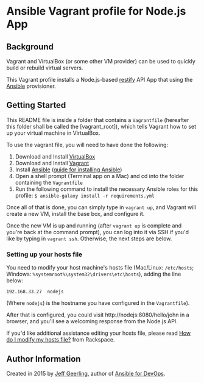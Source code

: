 # Ansible Vagrant profile for Node.js App

## Background

Vagrant and VirtualBox (or some other VM provider) can be used to quickly build or rebuild virtual servers.

This Vagrant profile installs a Node.js-based [restify](https://github.com/mcavage/node-restify) API App that using the [Ansible](http://www.ansible.com/) provisioner.

## Getting Started

This README file is inside a folder that contains a `Vagrantfile` (hereafter this folder shall be called the [vagrant_root]), which tells Vagrant how to set up your virtual machine in VirtualBox.

To use the vagrant file, you will need to have done the following:

  1. Download and Install [VirtualBox](https://www.virtualbox.org/wiki/Downloads)
  2. Download and Install [Vagrant](https://www.vagrantup.com/downloads.html)
  3. Install [Ansible](https://www.ansible.com/) ([guide for installing Ansible](http://docs.ansible.com/ansible/latest/intro_installation.html))
  4. Open a shell prompt (Terminal app on a Mac) and cd into the folder containing the `Vagrantfile`
  5. Run the following command to install the necessary Ansible roles for this profile: `$ ansible-galaxy install -r requirements.yml`

Once all of that is done, you can simply type in `vagrant up`, and Vagrant will create a new VM, install the base box, and configure it.

Once the new VM is up and running (after `vagrant up` is complete and you're back at the command prompt), you can log into it via SSH if you'd like by typing in `vagrant ssh`. Otherwise, the next steps are below.

### Setting up your hosts file

You need to modify your host machine's hosts file (Mac/Linux: `/etc/hosts`; Windows: `%systemroot%\system32\drivers\etc\hosts`), adding the line below:

    192.168.33.27  nodejs

(Where `nodejs`) is the hostname you have configured in the `Vagrantfile`).

After that is configured, you could visit http://nodejs:8080/hello/john in a browser, and you'll see a welcoming response from the Node.js API.

If you'd like additional assistance editing your hosts file, please read [How do I modify my hosts file?](https://docs.rackspace.com/support/how-to/modify-your-hosts-file) from Rackspace.

## Author Information

Created in 2015 by [Jeff Geerling](https://www.jeffgeerling.com/), author of [Ansible for DevOps](https://www.ansiblefordevops.com/).

